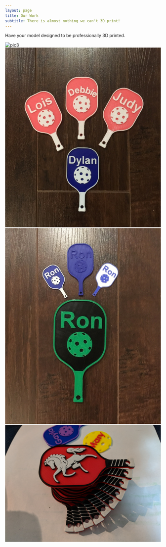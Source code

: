 ```yaml
---
layout: page
title: Our Work
subtitle: There is almost nothing we can't 3D print!
---
```

Have your model designed to be professionally 3D printed.

![pic3](img/IMG_20180210_185818.jpg)
![pic1](img/Webp.net-resizeimage.png)
![pic2](img/pic2.png)
![pic2](img/horsePaddles.jpg)

